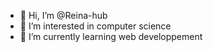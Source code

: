 - 👋 Hi, I’m @Reina-hub
- 👀 I’m interested in computer science
- 🌱 I’m currently learning web developpement 

<!---
Reina-hub/Reina-hub is a ✨ special ✨ repository because its `README.md` (this file) appears on your GitHub profile.
You can click the Preview link to take a look at your changes.
--->
